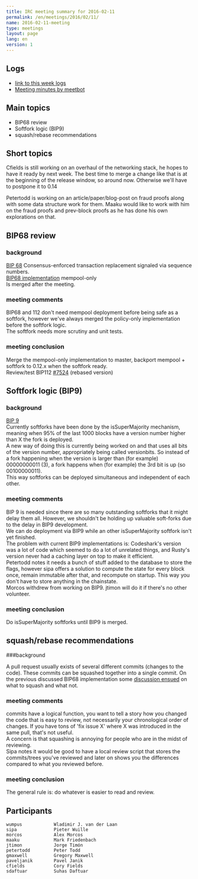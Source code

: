 ```yaml
---
title: IRC meeting summary for 2016-02-11
permalink: /en/meetings/2016/02/11/
name: 2016-02-11-meeting
type: meetings
layout: page
lang: en
version: 1
---
```

## Logs

- [link to this week logs](http://bitcoinstats.com/irc/bitcoin-dev/logs/2016/02/11#l1455217245.0)  
- [Meeting minutes by meetbot](http://www.erisian.com.au/meetbot/bitcoin-dev/2016/bitcoin-dev.2016-02-11-19.00.html) 

## Main topics 

- BIP68 review  
- Softfork logic (BIP9)  
- squash/rebase recommendations

## Short topics

Cfields is still working on an overhaul of the networking stack, he hopes to have it ready by next week. The best time to merge a change like that is at the beginning of the release window, so around now. Otherwise we'll have to postpone it to 0.14

Petertodd is working on an article/paper/blog-post on fraud proofs along with some data structure work for them. Maaku would like to work with him on the fraud proofs and prev-block proofs as he has done his own explorations on that.

## BIP68 review

### background

[BIP 68](https://github.com/bitcoin/bips/blob/master/bip-0068.mediawiki)  Consensus-enforced transaction replacement signaled via sequence numbers.  
[BIP68 implementation](https://github.com/bitcoin/bitcoin/pull/7184) mempool-only    
Is merged after the meeting.

### meeting comments

BIP68 and 112 don't need mempool deployment before being safe as a softfork, however we've always merged the policy-only implementation before the softfork logic.  
The softfork needs more scrutiny and unit tests. 

### meeting conclusion

Merge the mempool-only implementation to master, backport mempool + softfork to 0.12.x when the softfork ready.  
Review/test BIP112 [#7524](https://github.com/bitcoin/bitcoin/pull/7524) (rebased version)

## Softfork logic (BIP9)

### background

[BIP 9](https://github.com/bitcoin/bips/blob/master/bip-0009.mediawiki)  
Currently softforks have been done by the isSuperMajority mechanism, meaning when 95% of the last 1000 blocks have a version number higher than X the fork is deployed.   
A new way of doing this is currently being worked on and that uses all bits of the version number, appropriately being called versionbits. 
So instead of a fork happening when the version is larger than (for example) 00000000011 (3), a fork happens when (for example) the 3rd bit is up (so 00100000011).   
This way softforks can be deployed simultaneous and independent of each other. 

### meeting comments

BIP 9 is needed since there are so many outstanding softforks that it might delay them all. However, we shouldn't be holding up valuable soft-forks due to the delay in BIP9 development.   
We can do deployment via BIP9 while an other isSuperMajority softfork isn't yet finished.  
The problem with current BIP9 implementations is: Codeshark's version was a lot of code which seemed to do a lot of unrelated things, and Rusty's version never had a caching layer on top to make it efficient.  
Petertodd notes it needs a bunch of stuff added to the database to store the flags, however sipa offers a solution to compute the state for every block once, remain immutable after that, and recompute on startup. This way you don't have to store anything in the chainstate.   
Morcos withdrew from working on BIP9. jtimon will do it if there's no other volunteer.

### meeting conclusion

Do isSuperMajority softforks until BIP9 is merged.

## squash/rebase recommendations

###background

A pull request usually exists of several different commits (changes to the code). These commits can be squashed together into a single commit. On the previous discussed BIP68 implementation some [discussion ensued](https://github.com/bitcoin/bitcoin/pull/7184#issuecomment-182594295) on what to squash and what not.

### meeting comments

commits have a logical function, you want to tell a story how you changed the code that is easy to review, not necessarily your chronological order of changes. If you have tons of 'fix issue X' where X was introduced in the same pull, that's not useful.  
A concern is that squashing is annoying for people who are in the midst of reviewing.  
Sipa notes it would be good to have a local review script that stores the commits/trees you've reviewed and later on shows you the differences compared to what you reviewed before.

### meeting conclusion

The general rule is: do whatever is easier to read and review.

## Participants

    wumpus            Wladimir J. van der Laan  
    sipa              Pieter Wuille  
    morcos            Alex Morcos  
    maaku             Mark Friedenbach  
    jtimon            Jorge Timón  
    petertodd         Peter Todd  
    gmaxwell          Gregory Maxwell  
    paveljanik        Pavel Janik  
    cfields           Cory Fields  
    sdaftuar          Suhas Daftuar  
